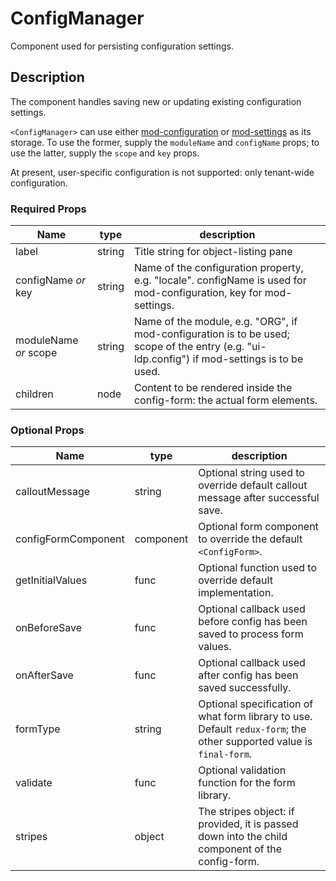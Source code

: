 # ConfigManager
Component used for persisting configuration settings.

## Description
The component handles saving new or updating existing configuration settings.

`<ConfigManager>` can use either [mod-configuration](https://github.com/folio-org/mod-configuration) or [mod-settings](https://github.com/folio-org/mod-settings) as its storage. To use the former, supply the `moduleName` and `configName` props; to use the latter, supply the `scope` and `key` props.

At present, user-specific configuration is not supported: only tenant-wide configuration.

### Required Props
Name | type | description
--- | --- | ---
label | string | Title string for object-listing pane
configName _or_ key | string | Name of the configuration property, e.g. "locale". configName is used for mod-configuration, key for mod-settings.
moduleName _or_ scope | string | Name of the module, e.g. "ORG", if mod-configuration is to be used; scope of the entry (e.g. "ui-ldp.config") if mod-settings is to be used.
children | node | Content to be rendered inside the config-form: the actual form elements.

### Optional Props
Name | type | description
--- | --- | ---
calloutMessage | string | Optional string used to override default callout message after successful save.
configFormComponent | component | Optional form component to override the default `<ConfigForm>`.
getInitialValues | func | Optional function used to override default implementation.
onBeforeSave | func | Optional callback used before config has been saved to process form values.
onAfterSave | func | Optional callback used after config has been saved successfully.
formType | string | Optional specification of what form library to use. Default `redux-form`; the other supported value is `final-form`.
validate | func | Optional validation function for the form library.
stripes | object | The stripes object: if provided, it is passed down into the child component of the config-form.
